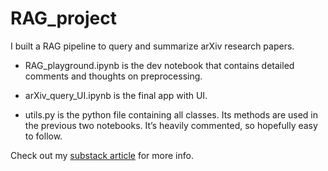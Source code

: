 # RAG_project

I built a RAG pipeline to query and summarize arXiv research papers.

- RAG_playground.ipynb is the dev notebook that contains detailed comments and thoughts on preprocessing.

- arXiv_query_UI.ipynb is the final app with UI. 

- utils.py is the python file containing all classes. Its methods are used in the previous two notebooks. It’s heavily commented, so hopefully easy to follow.

Check out my [substack article](https://aaronchildress.substack.com/publish/post/145958598) for more info.
